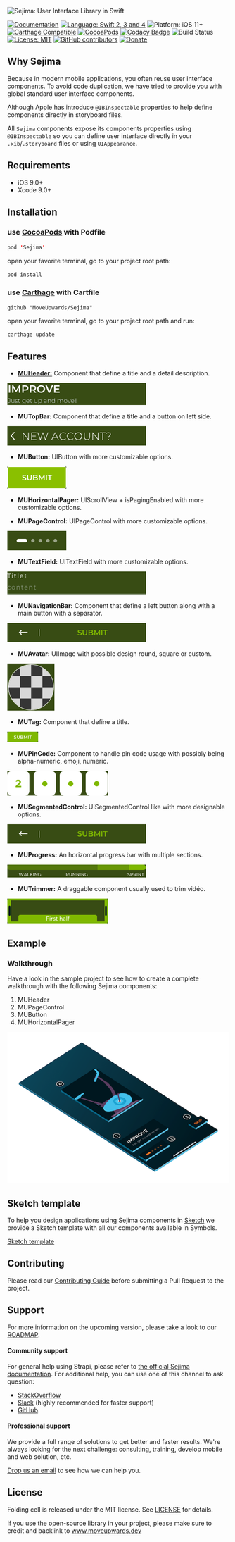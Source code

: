 ![Sejima: User Interface Library in Swift](https://raw.githubusercontent.com/MoveUpwards/Sejima/master/banner.png)

[![Documentation](https://img.shields.io/badge/Read_the-Docs-67ad5c.svg)](https://moveupwards.github.io/Sejima/)
[![Language: Swift 2, 3 and 4](https://img.shields.io/badge/language-swift%204-f48041.svg?style=flat)](https://developer.apple.com/swift)
![Platform: iOS 11+](https://img.shields.io/badge/platform-iOS-blue.svg?style=flat)
[![Carthage Compatible](https://img.shields.io/badge/Carthage-compatible-4BC51D.svg?style=flat)](https://github.com/Carthage/Carthage)
[![CocoaPods](https://img.shields.io/cocoapods/v/Sejima.svg)](http://cocoapods.org/pods/Sejima)
[![Codacy Badge](https://api.codacy.com/project/badge/Grade/c366453a6bc247bd847c4ad33f2cf37c)](https://app.codacy.com/app/MoveUpwardsDev/Sejima?utm_source=github.com&utm_medium=referral&utm_content=MoveUpwards/Sejima&utm_campaign=Badge_Grade_Settings)
![Build Status](https://app.bitrise.io/app/527234c879c3952a.svg?token=RCLpb4OfkyZcufMQ7bVCTQ)
[![License: MIT](http://img.shields.io/badge/license-MIT-lightgrey.svg?style=flat)](https://github.com/MoveUpwards/Sejima/blob/master/LICENSE)
[![GitHub contributors](https://img.shields.io/github/contributors/MoveUpwards/Sejima.svg)](https://github.com/MoveUpwards/Sejima/graphs/contributors)
[![Donate](https://img.shields.io/badge/Donate-PayPal-blue.svg)](https://paypal.me/moveupwards)

## Why Sejima

Because in modern mobile applications, you often reuse user interface components. To avoid code duplication, we have tried to provide you with global standard user interface components.

Although Apple has introduce `@IBInspectable` properties to help define components directly in storyboard files.

All `Sejima` components expose its components properties using `@IBInspectable` so you can define user interface directly in your `.xib`/`.storyboard` files or using `UIAppearance`.

## Requirements

- iOS 9.0+
- Xcode 9.0+

## Installation

### use [CocoaPods](https://cocoapods.org) with Podfile

```swift
pod 'Sejima'
```

open your favorite terminal, go to your project root path:

```shell
pod install
```

### use [Carthage](https://github.com/Carthage/Carthage) with Cartfile

```shell
github "MoveUpwards/Sejima"
```

open your favorite terminal, go to your project root path and run:

```shell
carthage update
```

## Features

- [**MUHeader:**](./Examples/MUHeader.md) Component that define a title and a detail description.

![MUHeader](./Screenshots/MUHeader.png)

- **MUTopBar:** Component that define a title and a button on left side.

![MUTopBar](./Screenshots/MUTopBar.png)

- **MUButton:** UIButton with more customizable options.

![MUButton](./Screenshots/MUButton.png)

- **MUHorizontalPager:** UIScrollView + isPagingEnabled with more customizable options.

- **MUPageControl:** UIPageControl with more customizable options.

![MUPageControl](./Screenshots/MUPageControl.png)

- **MUTextField:** UITextField with more customizable options.

![MUTextField](./Screenshots/MUTextField.png)

- **MUNavigationBar:** Component that define a left button along with a main button with a separator.
  
![MUNavigationBar](./Screenshots/MUNavigationBar.png)

- **MUAvatar:** UIImage with possible design round, square or custom.

![MUAvatar](./Screenshots/MUAvatar.png)

- **MUTag:** Component that define a title.
  
![MUTag](./Screenshots/MUTag.png)

- **MUPinCode:** Component to handle pin code usage with possibly being alpha-numeric, emoji, numeric.

![MUPinCode](./Screenshots/MUPinCode.png)

- **MUSegmentedControl:** UISegmentedControl like with more designable options.

![MUSegmentedControl](./Screenshots/MUNavigationBar.png)

- **MUProgress:** An horizontal progress bar with multiple sections.

![MUProgress](./Screenshots/MUProgress.png)

- **MUTrimmer:** A draggable component usually used to trim vidéo.

![MUTrimmer](./Screenshots/MUTrimmer.png)

## Example

### Walkthrough

Have a look in the sample project to see how to create a complete walkthrough with the following Sejima components:

1. MUHeader
2. MUPageControl
3. MUButton
4. MUHorizontalPager

![Walkthrough](./Screenshots/Walkthrough-small.png)

## Sketch template

To help you design applications using Sejima components in [Sketch](https://sketchapp.com/) we provide a Sketch template with all our components available in Symbols.

[Sketch template](./Screenshots/Sketch.png)

## Contributing

Please read our [Contributing Guide](./CONTRIBUTING.md) before submitting a Pull Request to the project.

## Support

For more information on the upcoming version, please take a look to our [ROADMAP](https://github.com/MoveUpwards/Sejima/projects/).

#### Community support

For general help using Strapi, please refer to [the official Sejima documentation](https://moveupwards.github.io/Sejima/). For additional help, you can use one of this channel to ask question:

- [StackOverflow](http://stackoverflow.com/questions/tagged/sejima)
- [Slack](http://moveupwards.slack.com) (highly recommended for faster support)
- [GitHub](https://github.com/MoveUpwards/Sejima).

#### Professional support

We provide a full range of solutions to get better and faster results. We're always looking for the next challenge: consulting, training, develop mobile and web solution, etc.

[Drop us an email](mailto:support@moveupwards.dev) to see how we can help you.

## License

Folding cell is released under the MIT license.
See [LICENSE](./LICENSE) for details.

If you use the open-source library in your project, please make sure to credit and backlink to www.moveupwards.dev
